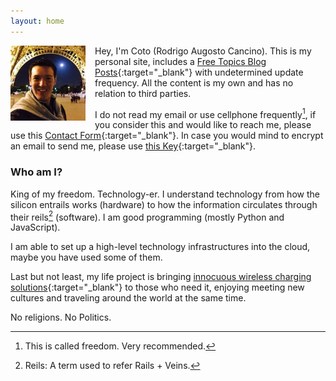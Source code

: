 ```yaml
---
layout: home
---
```


<img src="/assets/coto.jpg" width="120" height="120" style="float: left; margin-right: 15px;"/> Hey, I'm Coto (Rodrigo Augosto Cancino). This is my personal site, includes a [Free Topics Blog Posts][blog]{:target="_blank"} with undetermined update frequency. All the content is my own and has no relation to third parties.

I do not read my email or use cellphone frequently[^freedom], if you consider this and would like to reach me, please use this [Contact Form][contact]{:target="_blank"}. In case you would mind to encrypt an email to send me, please use [this Key][pgp_key]{:target="_blank"}.

### Who am I?

King of my freedom. Technology-er. I understand technology from how the silicon entrails works (hardware) to how the information circulates through their reils[^reils] (software). I am good programming (mostly Python and JavaScript).

I am able to set up a high-level technology infrastructures into the cloud, maybe you have used some of them.

Last but not least, my life project is bringing [innocuous wireless charging solutions][neahtid]{:target="_blank"} to those who need it, enjoying meeting new cultures and traveling around the world at the same time.

No religions. No Politics.






[^reils]: Reils: A term used to refer Rails + Veins.
[^freedom]: This is called freedom. Very recommended.

[quora_s]: https://www.quora.com/What-is-the-coolest-thing-you-have-ever-created-alone-as-a-programmer/answer/Coto-Augosto
[blog]: https://feeds.feedburner.com/coto
[contact]: /contact/
[neahtid]: https://www.neahtid.com
[pgp_key]: https://pgp.key-server.io/pks/lookup?op=get&fingerprint=on&search=0xC92E223E3F366DB1
